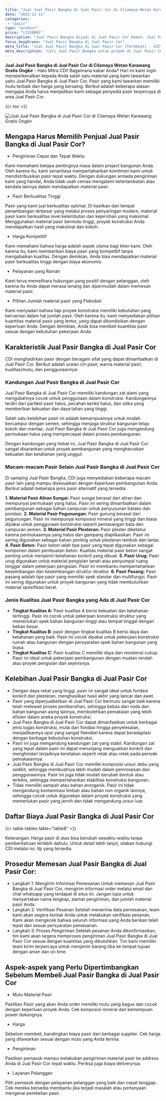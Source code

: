 ```yaml
---
title: "Jual Jual Pasir Bangka di Jual Pasir Cor di Cilamaya Wetan Karawang Gratis Ongkir"
date: "2023-11-11"
categories:
 - "pasir"
type: "product"
price: "[315000]"
description: "Jual Pasir Bangka dijual di Jual Pasir Cor Dekat. Jual Pasir Bangka ini sering dipakai dalam proyek konstruksi sebagai bahan campuran yang berkualitas dan halus. Kontak kami untuk mendapatkan informasi lebih lanjut."
focus_keyphrase: "Jual Pasir Bangka di Jual Pasir Cor"
meta_title: "Jual Jual Pasir Bangka di Jual Pasir Cor [Terdekat] - CDI"
meta_description: "Cari Jual Pasir Bangka untuk proyek di Jual Pasir Cor? Kami menawarkan Jual Pasir Bangka berkualitas untuk bahan campuran. Dapatkan penawaran terbaik sekarang."
---
```


**Jual Jual Pasir Bangka di Jual Pasir Cor di Cilamaya Wetan Karawang Gratis Ongkir** - Halo Mitra CDI! Bagaimana kabar Anda? Hari ini kami ingin memperkenalkan kepada Anda salah satu material yang kami tawarkan yaitu Jual Pasir Bangka di Jual Pasir Cor. Pasir yang kami tawarkan memiliki mutu terbaik dan harga yang bersaing. Berikut adalah beberapa alasan mengapa Anda harus menjadikan kami sebagai penyedia pasir terpercaya di area Jual Pasir Cor.

{{< toc >}}

![Jual Jual Pasir Bangka di Jual Pasir Cor di Cilamaya Wetan Karawang Gratis Ongkir](/images/pasir/pasir-bangunan-35.jpg)

## Mengapa Harus Memilih Penjual Jual Pasir Bangka di Jual Pasir Cor?

*   Pengiriman Cepat dan Tepat Waktu

Kami memahami betapa pentingnya masa dalam project bangunan Anda. Oleh karena itu, kami senantiasa mempertahankan komitmen kami untuk mendistribusikan pasir tepat waktu. Dengan dukungan armada pengiriman kami yang handal, Anda tidak usah cemas mengalami keterlambatan atau kendala lainnya dalam mendapatkan material pasir.
*   Pasir Berkualitas Tinggi

Pasir yang kami jual berkualitas optimal. Di hasilkan dari tempat penambangan terbesar yang melalui proses penyaringan modern, material pasir kami berkualitas level kelembutan dan kejernihan yang maksimal. Menggunakan material pasir bermutu tinggi, proyek konstruksi Anda mendapatkan hasil yang maksimal dan kokoh.
*   Harga Kompetitif

Kami memahami bahwa harga adalah aspek utama bagi klien kami. Oleh karena itu, kami memberikan biaya pasir yang kompetitif tanpa mengabaikan kualitas. Dengan demikian, Anda bisa mendapatkan material pasir berkualitas tinggi dengan biaya ekonomis.
*   Pelayanan yang Ramah

Kami terus memelihara hubungan yang positif dengan pelanggan, oleh karena itu Anda dapat merasa tenang dan dipermudah dalam memesan material pasir.
*   Pilihan Jumlah material pasir yang Fleksibel

Kami menyadari bahwa tiap proyek konstruksi memiliki kebutuhan yang bervariasi dalam hal jumlah pasir. Oleh karena itu, kami menyediakan pilihan kuantitas material pasir yang lentur, yang dapat dikondisikan dengan keperluan Anda. Dengan demikian, Anda bisa membeli kuantitas pasir sesuai dengan kebutuhan pekerjaan Anda.

## Karakteristik Jual Pasir Bangka di Jual Pasir Cor

CDI menghadirkan pasir dengan beragam sifat yang dapat dimanfaatkan di Jual Pasir Cor. Berikut adalah uraian ciri pasir, warna material pasir, kualitas/mutu, dan penggunaannya:

### Kandungan Jual Pasir Bangka di Jual Pasir Cor

Jual Pasir Bangka di Jual Pasir Cor memiliki kandungan zat alami yang mengubahnya cocok untuk penggunaan dalam konstruksi. Kandungannya terdiri dari partikel pasir halus, pecahan kerikil halus, dan silika yang memberikan kekuatan dan daya tahan yang tinggi.

Salah satu kelebihan pasir ini adalah kemampuannya untuk mudah bercampur dengan semen, sehingga menjaga struktur bangunan tetap kokoh dan mantap. Jual Pasir Bangka di Jual Pasir Cor juga mengandung permukaan halus yang mempercepat dalam proses pembangunan.

Dengan kandungan yang hebat ini, Jual Pasir Bangka di Jual Pasir Cor sangat disarankan untuk proyek pembangunan yang mengharuskan kekuatan dan ketahanan yang unggul.

### Macam-macam Pasir Selain Jual Pasir Bangka di Jual Pasir Cor

Di samping Jual Pasir Bangka, CDI juga menyediakan beberapa macam pasir lain yang mampu disesuaikan dengan keperluan pembangunan Anda. Berikut adalah beberapa jenis pasir alternatif yang tersedia:

**1\. Material Pasir Aliran Sungai:** Pasir sungai berasal dari aliran dan mempunyai permukaan yang halus. Pasir ini sering dimanfaatkan dalam pembangunan sebagai bahan campuran untuk penyusunan batako dan pondasi.
**2\. Material Pasir Pegunungan:** Pasir gunung berasal dari pegunungan. Pasir ini mempunyai komposisi mineral yang tinggi dan biasa dipakai untuk penggunaan konstruksi seperti pemasangan bata dan campuran semen.
**3\. Material Pasir Plesteran:** Pasir plester diketahui karena permukaannya yang halus dan gampang diaplikasikan. Pasir ini sering digunakan sebagai bahan penting untuk plesteran tembok dan lantai.
**4\. Pasir Beton:** Pasir beton ialah tipe pasir yang tepat digunakan sebagai komponen dalam pembuatan beton. Kualitas material pasir beton sangat penting untuk menjamin ketahanan konkrit yang dibuat.
**5\. Pasir Urug:** Pasir urug digunakan untuk material pengisian tanah atau penyumpal ruang longgar dalam pekerjaan pengisian. Pasir ini membantu mempertahankan keseimbangan dan keseimbangan struktur struktur.
**6\. Pasir Pasang:** Pasir pasang adalah tipe pasir yang memiliki spek standar dan multifungsi. Pasir ini sering digunakan untuk proyek bangunan yang tidak membutuhkan material spesifikasi berat.

### Jenis Kualitas Jual Pasir Bangka yang Ada di Jual Pasir Cor

*   **Tingkat Kualitas A:** Pasir kualitas A berisi kekuatan dan ketahanan tertinggi. Pasir ini cocok untuk pekerjaan konstruksi struktur yang memerlukan spek bahan bangunan tinggi atau tempat tinggal dengan beban besar.
*   **Tingkat Kualitas B:** pasir dengan tingkat kualitas B berisi daya dan ketahanan yang baik. Pasir ini cocok dipakai untuk pekerjaan konstruksi rumah atau bangunan dengan persyaratan spek bahan bangunan yang biasa.
*   **Tingkat Kualitas C:** Pasir kualitas C memiliki daya dan resistensi cukup. Pasir ini ideal untuk pekerjaan pembangunan dengan muatan rendah atau proyek pengisian dan sejenisnya.

## Kelebihan Jual Pasir Bangka di Jual Pasir Cor

*   Dengan daya rekat yang tinggi, pasir ini sangat ideal untuk fondasi konkrit dan plesteran, menghasilkan hasil akhir yang lancar dan awet.
*   Pasir yang diperjualbelikan di Jual Pasir Cor bermutu sangat baik karena telah melewati proses pembersihan, sehingga bebas dari noda dan bahan bangunan asing lainnya, membolehkan pemakaian yang lebih efisien dalam aneka proyek konstruksi.
*   Jual Pasir Bangka di Jual Pasir Cor dapat dimanfaatkan untuk berbagai jenis tugas konstruksi, mulai dari fondasi hingga penyelesaian, menjadikannya opsi yang sangat fleksibel karena dapat beradaptasi dengan berbagai kebutuhan konstruksi.
*   Pasir ini juga mengandung kandungan zat yang stabil. Kandungan zat yang tepat dalam pasir ini dapat menunjang menguatkan konkrit dan menghindari terjadinya keretakan seperti retak atau retak pada periode pemakaiannya.
*   Jual Pasir Bangka di Jual Pasir Cor memiliki komposisi unsur debu yang sedikit, sehingga membuatnya lebih mudah dalam pemrosesan dan penggunaannya. Pasir ini juga tidak mudah berubah bentuk atau terkikis, sehingga mempertahankan stabilitas konstruksi bangunan.
*   Tidak memiliki sampah atau bahan anorganik. Pasir ini tidak mengandung kontaminasi limbah atau bahan non organik lainnya, sehingga cocok untuk digunakan dalam proyek konstruksi yang memerlukan pasir yang jernih dan tidak mengandung unsur luar.

## Daftar Biaya Jual Pasir Bangka di Jual Pasir Cor

{{< table-tables table="table8" >}}

Keterangan: Harga pasir di atas bisa berubah sewaktu-waktu tanpa pemberitahuan terlebih dahulu. Untuk detail lebih lanjut, silakan hubungi CDI melalui no. tlp yang tersedia.

## Prosedur Memesan Jual Pasir Bangka di Jual Pasir Cor:

*   Langkah 1: Mengirim Informasi Pemesanan
Untuk memesan Jual Pasir Bangka di Jual Pasir Cor, mengirim informasi order melalui email dan chat whatsapp yang terdapat di situs ini. Jangan lupa untuk menyertakan nama lengkap, alamat pengiriman, dan jumlah material pasir Anda.
*   Langkah 2: Verifikasi Pesanan
Setelah menerima data pemesanan, team kami akan segera kontak Anda untuk melakukan verifikasi pesanan. Kami akan mengecek bahwa seluruh informasi yang Anda berikan telah tepat dan sesuai persyaratan pemesanan.
*   Langkah 3: Proses Pengiriman
Setelah pesanan Anda dikonfirmasikan, tim kami akan segera memproses pengiriman Jual Pasir Bangka di Jual Pasir Cor sesuai dengan kuantitas yang dibutuhkan. Tim kami memiliki team kirim terpercaya untuk menjamin barang tiba ke tempat tujuan dengan aman dan on time.

## Aspek-aspek yang Perlu Dipertimbangkan Sebelum Membeli Jual Pasir Bangka di Jual Pasir Cor

*   Mutu Material Pasir

Pastikan Pasir yang akan Anda order memiliki mutu yang bagus dan cocok dengan keperluan proyek Anda. Cek komposisi mineral dan kemampuan power dukungnya.
*   Harga

Sebelum membeli, bandingkan biaya pasir dari berbagai supplier. Cek harga yang ditawarkan sesuai dengan mutu yang Anda terima.
*   Pengiriman

Pastikan pemasok mampu melakukan pengiriman material pasir ke address Anda di Jual Pasir Cor tepat waktu. Periksa juga biaya deliverynya.
*   Layanan Pelanggan

Pilih pemasok dengan pelayanan pelanggan yang baik dan cepat tanggap. Cek mereka bersedia membantu jika terjadi masalah atau pertanyaan mengenai pembelian pasir.